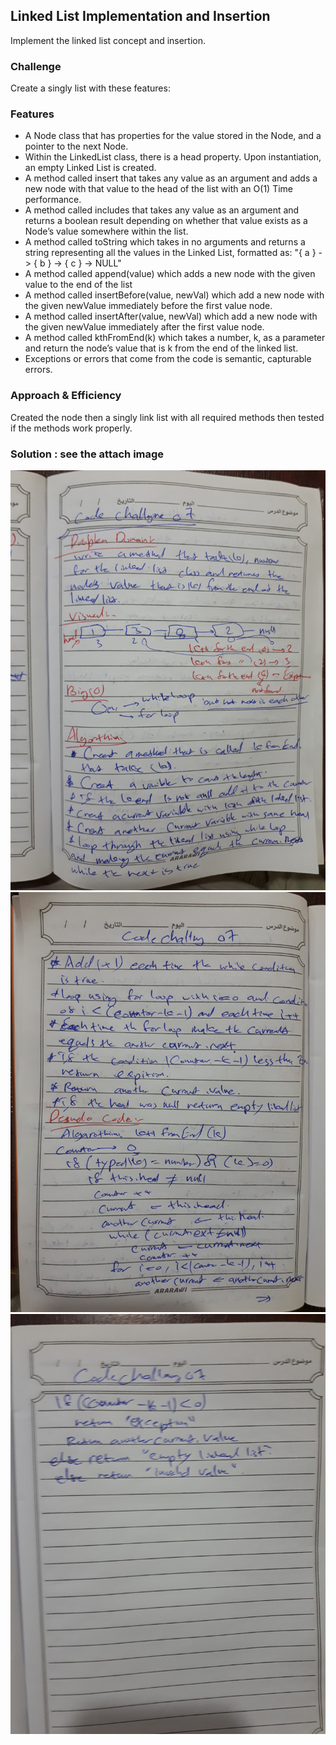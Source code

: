 ##  Linked List Implementation and Insertion
Implement the linked list concept and insertion.

### Challenge
Create a singly list with these features:

### Features

* A Node class that has properties for the value stored in the Node, and a pointer to the next Node.
* Within the LinkedList class, there is a head property. Upon instantiation, an empty Linked List is created.
* A method called insert that takes any value as an argument and adds a new node with that value to the head of the list with an O(1) Time performance.
* A method called includes that takes any value as an argument and returns a boolean result depending on whether that value exists as a Node’s value somewhere within the list.
* A method called toString which takes in no arguments and returns a string representing all the values in the Linked List, formatted as: "{ a } -> { b } -> { c } -> NULL"
* A method called append(value) which adds a new node with the given value to the end of the list
* A method called insertBefore(value, newVal) which add a new node with the given newValue immediately before the first value node.
* A method called insertAfter(value, newVal) which add a new node with the given newValue immediately after the first value node.
* A method called kthFromEnd(k) which takes a number, k, as a parameter and return the node’s value that is k from the end of the linked list.
* Exceptions or errors that come from the code is semantic, capturable errors.


### Approach & Efficiency
Created the node then a singly link list with all required methods then tested if the methods work properly.

### Solution : see the attach image
![](codeChall07img/codeChall07-01.jpg)
![](codeChall07img/codeChall07-02.jpg)
![](codeChall07img/codeChall07-03.jpg)

